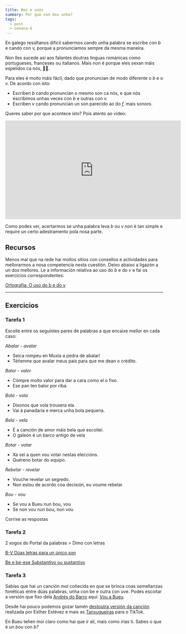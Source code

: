 ```yaml
---
title: Bes e uves
summary: Por que non dou unha?
tags:
  - post
  - semana-6
---
```

En galego resúltanos difícil sabermos cando unha palabra se escribe con *b* e cando con *v,* porque a pronunciamos sempre da mesma maneira. 

Non lles sucede así aos falantes doutras linguas románicas como portugueses, franceses ou italianos. Mais non é porque eles sexan máis espelidos ca nós, 🙅‍♀️.

Para eles é moito máis fácil, dado que pronuncian de modo diferente o *b* e o *v.* De acordo con isto:

* Escriben *b* cando pronuncian o mesmo son ca nós, e que nós escribimos unhas veces con *b* e outras con *v.*
* Escriben *v* cando pronuncian un son parecido ao do *f,* mais sonoro. 

Queres saber por que acontece isto? Pois atento ao vídeo:

<iframe width="560" height="315" src="https://www.youtube.com/embed/8O_K3bGuLsI" frameborder="0" allow="accelerometer; autoplay; encrypted-media; gyroscope; picture-in-picture" allowfullscreen></iframe>

Como podes ver, acertarmos se unha palabra leva *b* ou *v* non é tan simple e require un certo adestramento pola nosa parte. 

## Recursos

Menos mal que na rede hai moitos sitios con consellos e actividades para mellorarmos a nosa competencia nesta cuestión. Deixo abaixo a ligazón a un dos mellores. Le a información relativa ao uso do *b* e do *v* e fai os exercicios correspondentes:

[Ortografía: O uso do b e do v](http://cotovia.org/proxecto/ort/ort_ud3_01.html?orix=ort&tema=ort_ud3_01.html)

[](https://www.edu.xunta.gal/espazoAbalar/sites/espazoAbalar/files/datos/1326967726/contido/ortografia/ortografia/o_uso_do_bv.html)

- - -

## Exercicios

### Tarefa 1

Escolle entre os seguintes pares de palabras a que encaixe mellor en cada caso:

*Abalar - avalar*

* Seica rompeu en Muxía a pedra de <e-answer>abalar</e-answer>!
* Téñenme que <e-answer>avalar</e-answer> meus pais para que me dean o crédito.

*Balor - valor*

* Cómpre moito <e-answer>valor</e-answer> para dar a cara como el o fixo.
* Ese pan ten <e-answer>balor</e-answer> por riba.

*Bola - vola*

* Díxonos que <e-answer>vola</e-answer> trouxera ela.
* Vai á panadaría e merca unha  <e-answer>bola</e-answer> pequena.

*Bela - vela*

* É a canción de amor máis <e-answer>bela</e-answer> que escoitei.
* O galeón é un barco antigo de <e-answer>vela</e-answer>

*Botar - votar*

* Xa sei a quen vou  <e-answer>votar</e-answer> nestas eleccións.
* Quéreno <e-answer>botar</e-answer> do equipo.

*Rebelar - revelar*

* Vouche <e-answer>revelar</e-answer> un segredo.
* Non estou de acordo coa decisión, eu voume <e-answer>rebelar</e-answer>

*Bou - vou*

* Se  <e-answer>vou</e-answer> a Bueu nun <e-answer>bou</e-answer>, <e-answer>vou</e-answer>
* Se non <e-answer>vou</e-answer> nun <e-answer>bou</e-answer>, non <e-answer>vou</e-answer>

<e-validate>Corrixe as respostas</e-validate> 

### Tarefa 2

2 xogos do Portal da palabras > Dimo con letras

[B-V Dúas letras para un único son](https://portaldaspalabras.gal/xogo/b-v-1/)

[Be e be-ese Substantivo ou sustantivo](https://portaldaspalabras.gal/xogo/b-bs-1/)

### Tarefa 3

Sabías que hai un canción moi coñecida en que se brinca coas semellanzas fonéticas entre dúas palabras, unha con be e outra con uve. Podes escoitar a versión que fixo dela [Andrés do Barro](https://gl.wikipedia.org/wiki/Andr%C3%A9s_do_Barro) aquí: [Vou a Bueu](https://www.youtube.com/watch?v=TMRPK2Tjjzs). 

Desde hai pouco podemos gozar tamén [destoutra versión da canción](https://www.tiktok.com/@digochoeu/video/6932072589334564102?is_copy_url=1&is_from_webapp=v3) realizada por Esther Estévez e mais as [Tanxugueiras](https://tanxugueiras.com/) para o TikTok.

En Bueu teñen moi claro como hai que ir alí, mais como irías ti. Sabes o que é un *bou* con *b?*